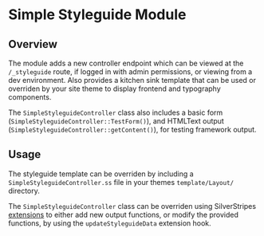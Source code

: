 # Simple Styleguide Module

## Overview

The module adds a new controller endpoint which can be viewed at the `/_styleguide` route, if logged in with 
admin permissions, or viewing from a dev environment. Also provides a kitchen sink template that can be used 
or overriden by your site theme to display frontend and typography components.

The `SimpleStyleguideController` class also includes a basic form (`SimpleStyleguideController::TestForm()`), and HTMLText output (`SimpleStyleguideController::getContent()`), for testing framework output.

## Usage

The styleguide template can be overriden by including a `SimpleStyleguideController.ss` file in your themes 
`template/Layout/` directory.

The `SimpleStyleguideController` class can be overriden using SilverStripes [extensions](https://docs.silverstripe.org/en/3.1/developer_guides/extending/extensions/) to either add new output functions, or modify the provided functions, by using the `updateStyleguideData` extension hook.